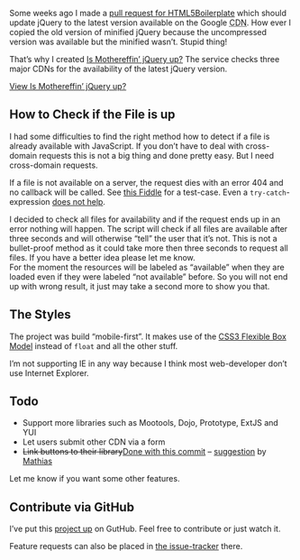
Some weeks ago I made a <a href="https://github.com/h5bp/html5-boilerplate/pull/852" title="Pull Request to update jQuery to version 1.7.0" target="_blank">pull request for HTML5Boilerplate</a> which should update jQuery to the latest version available on the Google <abbr title="Content Delivery Network">CDN</abbr>. How ever I copied the old version of minified jQuery because the uncompressed version was available but the minified wasn’t. Stupid thing!

That’s why I created <a href="http://ismothereffinjqueryup.drublic.de/" title="Visit the project's page and check if the latest jQuery-version is already available on CDNs" target="_blank">Is Mothereffin’ jQuery up?</a> The service checks three major CDNs for the availability of the latest jQuery version.

<a href="http://ismothereffinjqueryup.drublic.de/" title="Visit the project's page and check if the latest jQuery-version is already available on CDNs" target="_blank" class="button">View Is Mothereffin’ jQuery up?</a>


## How to Check if the File is up

I had some difficulties to find the right method how to detect if a file is already available with JavaScript. If you don’t have to deal with cross-domain requests this is not a big thing and done pretty easy. But I need cross-domain requests.

If a file is not available on a server, the request dies with an error 404 and no callback will be called. See <a href="http://jsfiddle.net/drublic/9rgXz/" target="_blank">this Fiddle</a> for a test-case. Even a <code>try-catch</code>-expression <a href="http://jsfiddle.net/drublic/WqWEC/" title="Tested on jsFiddle" target="_blank">does not help</a>.

I decided to check all files for availability and if the request ends up in an error nothing will happen. The script will check if all files are available after three seconds and will otherwise “tell” the user that it’s not. This is not a bullet-proof method as it could take more then three seconds to request all files. If you have a better idea please let me know.<br>
For the moment the resources will be labeled as “available” when they are loaded even if they were labeled “not available” before. So you will not end up with wrong result, it just may take a second more to show you that.

## The Styles

The project was build “mobile-first”. It makes use of the <a href="http://www.w3.org/TR/css3-flexbox/" title="The specification of the CSS3 Flexible Box Model" target="_blank">CSS3 Flexible Box Model</a> instead of <code>float</code> and all the other stuff.

I’m not supporting IE in any way because I think most web-developer don’t use Internet Explorer.

## Todo
<ul>
<li>Support more libraries such as Mootools, Dojo, Prototype, ExtJS and YUI</li>
<li>Let users submit other CDN via a form</li>
<li><del>Link buttons to their library</del><ins>Done with <a href="https://github.com/drublic/isMothereffinjQueryUp/commit/145a150854bde08ae651f0124b363a4120b7156b" target="_blank">this commit</a></ins> – <a href="https://www.hansreinl.de/archive/is-mothereffin-jquery-up/#comment-166">suggestion</a> by <a href="http://mathiasbynens.be/">Mathias</a></li>
</ul>

Let me know if you want some other features.

## Contribute via GitHub

I’ve put this <a href="https://github.com/drublic/isMothereffinjQueryUp" title="The project on GitHub" target="_blank">project up</a> on GutHub. Feel free to contribute or just watch it.

Feature requests can also be placed in <a href="https://github.com/drublic/isMothereffinjQueryUp/issues" title="The issue tracker for isMothereffinjQueryUp" target="_blank">the issue-tracker</a> there.

